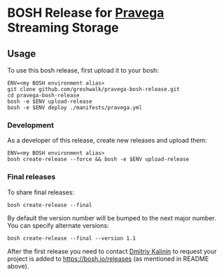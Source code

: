 # BOSH Release for [Pravega](http://pravega.io) Streaming Storage

## Usage

To use this bosh release, first upload it to your bosh:

```
ENV=<my BOSH environment alias>
git clone github.com/greshwalk/pravega-bosh-release.git
cd pravega-bosh-release
bosh -e $ENV upload-release
bosh -e $ENV deploy ./manifests/pravega.yml
```

### Development

As a developer of this release, create new releases and upload them:

```
ENV=<my BOSH environment alias>
bosh create-release --force && bosh -e $ENV upload-release
```

### Final releases

To share final releases:

```
bosh create-release --final
```

By default the version number will be bumped to the next major number. You can specify alternate versions:


```
bosh create-release --final --version 1.1
```

After the first release you need to contact [Dmitriy Kalinin](mailto://dkalinin@pivotal.io) to request your project is added to https://bosh.io/releases (as mentioned in README above).
